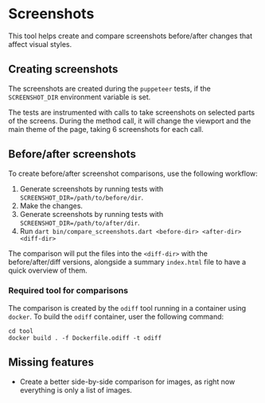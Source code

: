 # Screenshots

This tool helps create and compare screenshots before/after changes that affect visual styles.

## Creating screenshots

The screenshots are created during the `puppeteer` tests, if the `SCREENSHOT_DIR`
environment variable is set.

The tests are instrumented with calls to take screenshots on selected parts of
the screens. During the method call, it will change the viewport and the main
theme of the page, taking 6 screenshots for each call.

## Before/after screenshots

To create before/after screenshot comparisons, use the following workflow:

1. Generate screenshots by running tests with `SCREENSHOT_DIR=/path/to/before/dir`.
1. Make the changes.
1. Generate screenshots by running tests with `SCREENSHOT_DIR=/path/to/after/dir`.
1. Run `dart bin/compare_screenshots.dart <before-dir> <after-dir> <diff-dir>`

The comparison will put the files into the `<diff-dir>` with the before/after/diff
versions, alongside a summary `index.html` file to have a quick overview of them.

### Required tool for comparisons

The comparison is created by the `odiff` tool running in a container using `docker`.
To build the `odiff` container, user the following command:

```
cd tool
docker build . -f Dockerfile.odiff -t odiff
```

## Missing features

- Create a better side-by-side comparison for images, as right now everything is only a list of images.
